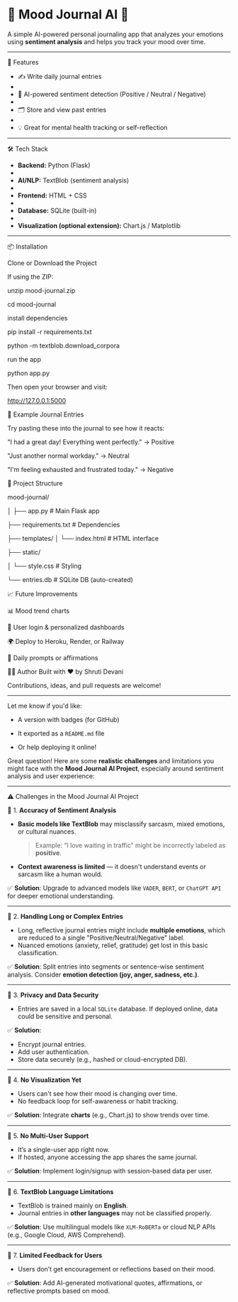 # 🧠 Mood Journal AI 📝

A simple AI-powered personal journaling app that analyzes your emotions using **sentiment analysis** and helps you track your mood over time.

---

🚀 Features

- ✍️ Write daily journal entries
- 
- 🤖 AI-powered sentiment detection (Positive / Neutral / Negative)
- 
- 🗂️ Store and view past entries
- 
- 💡 Great for mental health tracking or self-reflection

---

 🛠️ Tech Stack

- **Backend:** Python (Flask)
- 
- **AI/NLP:** TextBlob (sentiment analysis)
- 
- **Frontend:** HTML + CSS
- 
- **Database:** SQLite (built-in)
- 
- **Visualization (optional extension):** Chart.js / Matplotlib

---

📦 Installation

Clone or Download the Project

If using the ZIP:

unzip mood-journal.zip

cd mood-journal

install dependencies

pip install -r requirements.txt

python -m textblob.download_corpora

run the app 

python app.py

Then open your browser and visit:

http://127.0.0.1:5000

💬 Example Journal Entries

Try pasting these into the journal to see how it reacts:

"I had a great day! Everything went perfectly." → Positive

"Just another normal workday." → Neutral

"I'm feeling exhausted and frustrated today." → Negative

📁 Project Structure

mood-journal/

│
├── app.py               # Main Flask app

├── requirements.txt     # Dependencies

├── templates/
│   └── index.html       # HTML interface

├── static/

│   └── style.css        # Styling

└── entries.db           # SQLite DB (auto-created)
 
📈 Future Improvements

📊 Mood trend charts

🔐 User login & personalized dashboards

🌍 Deploy to Heroku, Render, or Railway

💬 Daily prompts or affirmations

🧑‍💻 Author 
Built with ❤️ by Shruti Devani 

Contributions, ideas, and pull requests are welcome!


---

Let me know if you'd like:

- A version with badges (for GitHub)
  
- It exported as a `README.md` file
  
- Or help deploying it online!

Great question! Here are some **realistic challenges** and limitations you might face with the **Mood Journal AI Project**, especially around sentiment analysis and user experience:

---

⚠️ Challenges in the Mood Journal AI Project

🔹 1. **Accuracy of Sentiment Analysis**

* **Basic models like TextBlob** may misclassify sarcasm, mixed emotions, or cultural nuances.

  > Example: “I love waiting in traffic” might be incorrectly labeled as **positive**.
* **Context awareness is limited** — it doesn't understand events or sarcasm like a human would.

✅ **Solution**: Upgrade to advanced models like `VADER`, `BERT`, or `ChatGPT API` for deeper emotional understanding.

---

🔹 2. **Handling Long or Complex Entries**

* Long, reflective journal entries might include **multiple emotions**, which are reduced to a single "Positive/Neutral/Negative" label.
* Nuanced emotions (anxiety, relief, gratitude) get lost in this basic classification.

✅ **Solution**: Split entries into segments or sentence-wise sentiment analysis. Consider **emotion detection (joy, anger, sadness, etc.)**.

---

🔹 3. **Privacy and Data Security**

* Entries are saved in a local `SQLite` database. If deployed online, data could be sensitive and personal.

✅ **Solution**:

* Encrypt journal entries.
* Add user authentication.
* Store data securely (e.g., hashed or cloud-encrypted DB).

---

🔹 4. **No Visualization Yet**

* Users can't see how their mood is changing over time.
* No feedback loop for self-awareness or habit tracking.

✅ **Solution**: Integrate **charts** (e.g., Chart.js) to show trends over time.

---

🔹 5. **No Multi-User Support**

* It’s a single-user app right now.
* If hosted, anyone accessing the app shares the same journal.

✅ **Solution**: Implement login/signup with session-based data per user.

---

🔹 6. **TextBlob Language Limitations**

* TextBlob is trained mainly on **English**.
* Journal entries in **other languages** may not be classified properly.

✅ **Solution**: Use multilingual models like `XLM-RoBERTa` or cloud NLP APIs (e.g., Google Cloud, AWS Comprehend).

---

🔹 7. **Limited Feedback for Users**

* Users don’t get encouragement or reflections based on their mood.

✅ **Solution**: Add AI-generated motivational quotes, affirmations, or reflective prompts based on mood.

